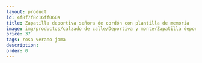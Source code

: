 ```yaml
---
layout: product
id: 4f8f7f8c16ff060a
title: Zapatilla deportiva señora de cordón con plantilla de memoria
image: img/productos/calzado de calle/Deportiva y monte/Zapatilla deportiva señora de cordón con plantilla de memoria=37=rosa verano joma.webp
price: 37
tags: rosa verano joma
description: 
order: 0
---
```

